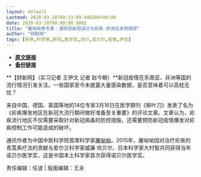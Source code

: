 ```yaml
---
layout: default
Lastmod: 2020-03-28T09:23:09.946309+00:00
date: 2020-03-18T00:00:00.000Z
title: "屠呦呦等专家：谨防将新冠误诊为疟疾 非洲应未雨绸缪"
author: "财新网"
tags: [疟疾,科学家,新冠,医学奖,流行,诺贝尔,疫情,伊文]
---
```


* [**原文链接**](http://www.caixin.com/2020-03-18/101530416.html)
* [**备份链接**](http://archive.ph/BKbUY)


**【财新网】（实习记者 王伊文 记者 赵今朝）**新冠疫情在东南亚、非洲等国的流行情况引发关注。一些国家至今未披露大量感染数据，是否意味着可以高枕无忧？

来自中国、德国、英国等地的14位专家3月16日在医学期刊《柳叶刀》发表了名为《疟疾爆发地区在新冠大流行期间做好准备至关重要》的评论文章。文章认为，疟疾流行地区不仅需要采取针对新冠病毒的防控措施，还需要预防新冠疫情爆发对疟疾控制工作可能造成的破坏。

通讯作者为中国中医科学院首席科学家[屠呦呦](http://www.caixin.com/hot/tuyouyou.html)。2015年，屠呦呦因对治疗疟疾的青蒿素疗法的贡献与爱尔兰科学家威廉·坎贝尔、日本科学家大村智共同获得当年诺贝尔医学奖，这是中国本土科学家首次获得诺贝尔医学奖。

责任编辑：任波 | 版面编辑：王永

